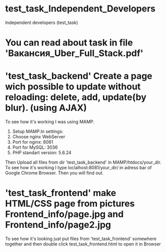# test_task_Independent_Developers
Independent developers (test_task)
# You can read about task in file 'Вакансия_Uber_Full_Stack.pdf'
# 'test_task_backend' Create a page wich possible to update without reloading: delete, add, update(by blur). (using AJAX)

To see how it's working I was using MAMP.

1. Setup MAMP.In settings:
2. Choose nginx WebServer
3. Port for nginx: 8081
4. Port for MySQL: 3036
5. PHP standart version: 5.6.24

Then Upload all files from dir 'test_task_backend' in MAMP/htdocs/your_dir. To see how it's working I type loclalhost:8081/your_dir/ in adress bar of Google Chrome Browser. Then you will find out.

# 'test_task_frontend' make HTML/CSS page from pictures Frontend_info/page.jpg and Frontend_info/page2.jpg

To see how it's looking just put files from 'test_task_frontend' somewhere together and then double click test_task_frontend.html to open it in Browser
